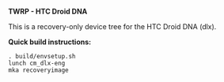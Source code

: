 **TWRP - HTC Droid DNA**

This is a recovery-only device tree for the HTC Droid DNA (dlx).

**Quick build instructions:**

    . build/envsetup.sh
    lunch cm_dlx-eng
    mka recoveryimage
